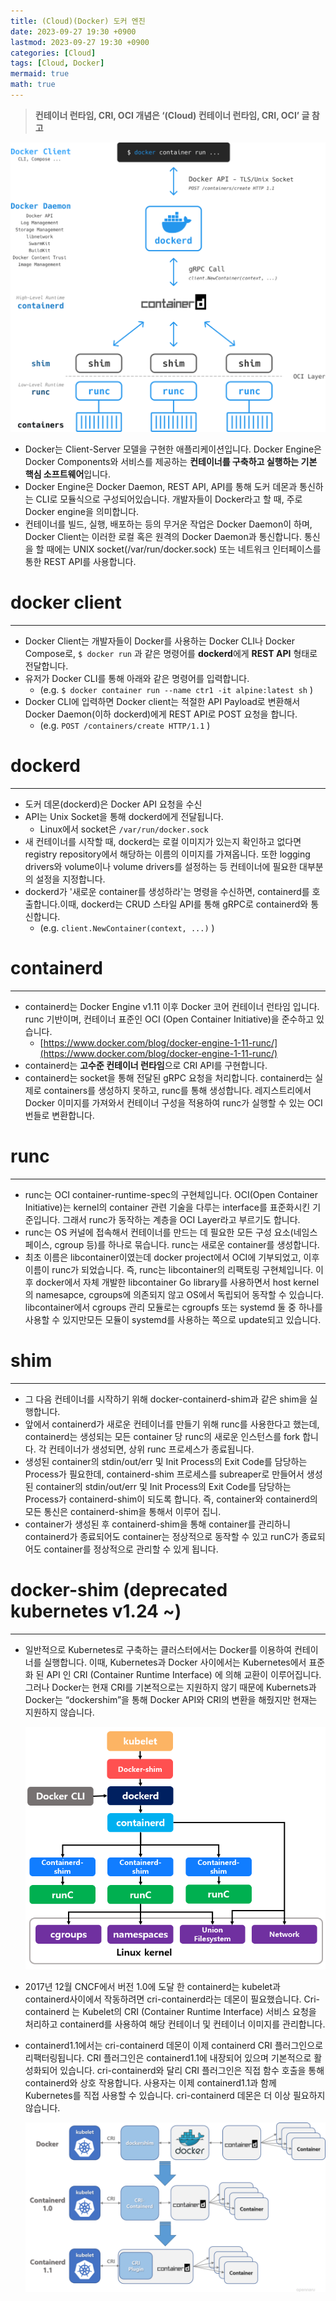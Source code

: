```yaml
---
title: (Cloud)(Docker) 도커 엔진
date: 2023-09-27 19:30 +0900
lastmod: 2023-09-27 19:30 +0900
categories: [Cloud]
tags: [Cloud, Docker]
mermaid: true
math: true
---
```


> **컨테이너 런타임, CRI, OCI 개념은 ‘(Cloud) 컨테이너 런타임, CRI, OCI’ 글 참고**
> 

![Untitled](/assets/img/2023-09-27-post230927/Untitled.png)

- Docker는 Client-Server 모델을 구현한 애플리케이션입니다. Docker Engine은 Docker Components와 서비스를 제공하는 **컨테이너를 구축하고 실행하는 기본 핵심 소프트웨어**입니다.
- Docker Engine은 Docker Daemon, REST API, API를 통해 도커 데몬과 통신하는 CLI로 모듈식으로 구성되어있습니다. 개발자들이 Docker라고 할 때, 주로 Docker engine을 의미합니다.
- 컨테이너를 빌드, 실행, 배포하는 등의 무거운 작업은 Docker Daemon이 하며, Docker Client는 이러한 로컬 혹은 원격의 Docker Daemon과 통신합니다. 통신을 할 때에는 UNIX socket(/var/run/docker.sock) 또는 네트워크 인터페이스를 통한 REST API를 사용합니다.

# **docker client**

---

- Docker Client는 개발자들이 Docker를 사용하는 Docker CLI나 Docker Compose로, `$ docker run` 과 같은 명령어를 **dockerd**에게 **REST API** 형태로 전달합니다.
- 유저가 Docker CLI를 통해 아래와 같은 명령어를 입력합니다.
    - (e.g. `$ docker container run --name ctr1 -it alpine:latest sh` )
- Docker CLI에 입력하면 Docker client는 적절한 API Payload로 변환해서 Docker Daemon(이하 dockerd)에게 REST API로 POST 요청을 합니다.
    - (e.g. `POST /containers/create HTTP/1.1` )

# **dockerd**

---

- 도커 데몬(dockerd)은 Docker API 요청을 수신
- API는 Unix Socket을 통해 dockerd에게 전달됩니다.
    - Linux에서 socket은 `/var/run/docker.sock`
- 새 컨테이너를 시작할 때, dockerd는 로컬 이미지가 있는지 확인하고 없다면 registry repository에서 해당하는 이름의 이미지를 가져옵니다. 또한 logging drivers와 volume이나 volume drivers를 설정하는 등 컨테이너에 필요한 대부분의 설정을 지정합니다.
- dockerd가 '새로운 container를 생성하라'는 명령을 수신하면, containerd를 호출합니다.이때, dockerd는 CRUD 스타일 API를 통해 gRPC로 containerd와 통신합니다.
    - (e.g. `client.NewContainer(context, ...)` )

# **containerd**

---

- containerd는 Docker Engine v1.11 이후 Docker 코어 컨테이너 런타임 입니다. runc 기반이며, 컨테이너 표준인 OCI (Open Container Initiative)을 준수하고 있습니다.
    - [https://www.docker.com/blog/docker-engine-1-11-runc/](https://www.docker.com/blog/docker-engine-1-11-runc/)
- containerd는 **고수준 컨테이너 런타임**으로 CRI API를 구현합니다.
- containerd는 socket을 통해 전달된 gRPC 요청을 처리합니다. containerd는 실제로 containers를 생성하지 못하고, runc를 통해 생성합니다. 레지스트리에서 Docker 이미지를 가져와서 컨테이너 구성을 적용하여 runc가 실행할 수 있는 OCI 번들로 변환합니다.

# **runc**

---

- runc는 OCI container-runtime-spec의 구현체입니다. OCI(Open Container Initiative)는 kernel의 container 관련 기술을 다루는 interface를 표준화시킨 기준입니다. 그래서 runc가 동작하는 계층을 OCI Layer라고 부르기도 합니다.
- runc는 OS 커널에 접속해서 컨테이너를 만드는 데 필요한 모든 구성 요소(네임스페이스, cgroup 등)를 하나로 묶습니다. runc는 새로운 container를 생성합니다.
- 최초 이름은 libcontainer이였는데 docker project에서 OCI에 기부되었고, 이후 이름이 runc가 되었습니다. 즉, runc는 libcontainer의 리팩토링 구현체입니다. 이후 docker에서 자체 개발한 libcontainer Go library를 사용하면서 host kernel의 namesapce,  cgroups에 의존되지 않고 OS에서 독립되어 동작할 수 있습니다. libcontainer에서 cgroups 관리 모듈로는 cgroupfs 또는 systemd 둘 중 하나를 사용할 수 있지만모든 모듈이 systemd를 사용하는 쪽으로 update되고 있습니다.

# **shim**

---

- 그 다음 컨테이너를 시작하기 위해 docker-containerd-shim과 같은 shim을 실행합니다.
- 앞에서 containerd가 새로운 컨테이너를 만들기 위해 runc를 사용한다고 했는데, containerd는 생성되는 모든 container 당 runc의 새로운 인스턴스를 fork 합니다. 각 컨테이너가 생성되면, 상위 runc 프로세스가 종료됩니다.
- 생성된 container의 stdin/out/err 및 Init Process의 Exit Code를 담당하는 Process가 필요한데, containerd-shim 프로세스를 subreaper로 만들어서 생성된 container의 stdin/out/err 및 Init Process의 Exit Code를 담당하는 Process가 containerd-shim이 되도록 합니다. 즉, container와 containerd의 모든 통신은 containerd-shim을 통해서 이루어 집니.
- container가 생성된 후 containerd-shim을 통해 container를 관리하니 containerd가 종료되어도 container는 정상적으로 동작할 수 있고 runC가 종료되어도 container를 정상적으로 관리할 수 있게 됩니다.

# **docker-shim** (**deprecated kubernetes v1.24 ~**)

---

- 일반적으로 Kubernetes로 구축하는 클러스터에서는 Docker를 이용하여 컨테이너를 실행합니다. 이때, Kubernetes과 Docker 사이에서는 Kubernetes에서 표준화 된 API 인 CRI (Container Runtime Interface) 에 의해 교환이 이루어집니다. 그러나 Docker는 현재 CRI를 기본적으로는 지원하지 않기 때문에 Kubernets과 Docker는 “dockershim”을 통해 Docker API와 CRI의 변환을 해줬지만 현재는 지원하지 않습니다.
    
    ![Untitled](/assets/img/2023-09-27-post230927/Untitled%201.png)
    
- 2017년 12월 CNCF에서 버전 1.0에 도달 한 containerd는 kubelet과 containerd사이에서 작동하려면 cri-containerd라는 데몬이 필요했습니다. Cri-containerd 는 Kubelet의 CRI (Container Runtime Interface) 서비스 요청을 처리하고 containerd를 사용하여 해당 컨테이너 및 컨테이너 이미지를 관리합니다.
- containerd1.1에서는 cri-containerd 데몬이 이제 containerd CRI 플러그인으로 리팩터링됩니다. CRI 플러그인은 containerd1.1에 내장되어 있으며 기본적으로 활성화되어 있습니다. cri-containerd와 달리 CRI 플러그인은 직접 함수 호출을 통해 containerd와 상호 작용합니다. 사용자는 이제 containerd1.1과 함께 Kubernetes를 직접 사용할 수 있습니다. cri-containerd 데몬은 더 이상 필요하지 않습니다.
    
    ![Untitled](/assets/img/2023-09-27-post230927/Untitled%202.png)